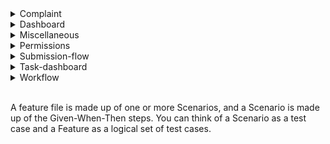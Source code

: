 <details>
<summary>Complaint</summary>

**Evidence page**

Path to execute tests: 
```
--specs=e2e/features/complaint/evidence/1-uploading-evidence.feature:<Line>
```

* **Scenario:** User should be able to upload an evidence || **Line:** `8`\
We check if user is able to upload an evidence to a complaint
* **Scenario:** User should be able to upload more then one evidence with various Evidence type || **Line:** `14`\
We check if user is able to upload more then one evidence. In this test we upload one evidence per one type.

**Message page**

Path to execute tests: 
```
--specs=e2e/features/complaint/messages/1-sending-message.feature:<Line>
```
* **Scenario:** Sending message with additional information || **Line:** `8`\
Passenger sends message to Administrator and attaches documents, then check if Administrator sees the same message title, body and attachment which Passenger sent to him.
</details>

<details>
<summary>Dashboard</summary>

Path to execute tests from this file: 
```
--specs=e2e/features/dashboard/1-log-in.feature:<Line>
```
* **Scenario:** Log in || **Line:** `8`\
This test check if each user role (all roles) can see only these column headers which he should see

Path to execute tests from this file: 
```
--specs=e2e/features/dashboard/2-filters.feature:<Line>
```
* **Scenario:** User with <role> should be able to see only these cases which he filtered by <condition> || **Line:** `7`
* **Scenario:** User with <role> should be able to searching for by <condition> || **Line:** `18`
* **Scenario:** User with <role> should be able to filtered cases by <condition> || **Line:** `29`\
 These tests describe how user with different role can search and filter cases. It check if user can see filtered/searched cases on the Dashboard
</details>

<details>
<summary>Miscellaneous</summary>

Path to execute tests from this file: 
```
--specs=e2e/features/miscellaneous/1-account-registration.feature:<Line>
```
* **Scenario:** Sign up validation || **Line:** `4`\
We check if the validation is working properly (e.g. checking validation info)
</details>

<details>
 <summary>Permissions</summary>
  
**Complaint**

Path to execute tests from this file: 
```
--specs=e2e/features/permissions/complaint/details-screen.feature:<Line>
```
* **Scenario:** As a <role> I should see the following headlines: <headlines> with sub-headings: <subHeadings> || **Line:** `8`\
 We check here if is it all OK with permissions to the Details screen. Which information see (and should see) each user with specific role. 
 </details>
 
<details>
 <summary>Submission-flow</summary>

Path to execute tests from this file: 
```
--specs=e2e/features/submission-flow/submission-flow.feature:<Line>
```
* **Scenario:** Customer should be able to create complaint || **Line:** `8`
* **Scenario:** User with <role> should be able to complete SF and have access to created complaint || **Line:** `14`\
 We check here if the Submission Flow is working properly for each role.
</details>

<details>
 <summary>Task-dashboard</summary>

Path to execute tests from this file: 
```
--specs=e2e/features/task-dashboard/1-task-dashboard.feature:<Line>
```
* **Scenario:** Assign complaint to SPTA || **Line:** `8`\
We check if the Administrator can assign cases to SPTA and then whether SPTA can see these assigned cases on his Tasks List. 
* **Scenario:** User should see a column with specific headers || **Line:** `14`\
This test check if each user role (administrator and SPTA) can see only these column headers which he should see
</details>

<details>
 <summary>Workflow</summary>
 
In these tests, we check whether the entire workflow works well. Is each case status is reachable and guidance are displayed correctly.

Path to execute tests from this file: 
```
--specs=e2e/features/workflow/1-upload-evidence-status.feature:<Line>
```
* **Scenario:** The Next Action Box should present 'Upload Evidence' status || **Line:** `7`
* **Scenario:** The Next Action Box should present 'Appeal is being reviewed' status || **Line:** `13`

Path to execute tests from this file: 
```
--specs=e2e/features/workflow/2-acknowledge-appeal-status.feature:<Line>
```
* **Scenario:** The Next Action Box should present 'Has the passenger provided all information?' status || **Line:** `8`
* **Scenario:** The Next Action Box should present 'Assign Case' status after No more information is needed from passenger || **Line:** `14`

Path to execute tests from this file: 
```
--specs=e2e/features/workflow/3-receive-information-status.feature:<Line>
```
* **Scenario:** The Next Action Box should present 'Assign Case' status || **Line:** `8`

Path to execute tests from this file: 
```
--specs=e2e/features/workflow/4-assign-case-status.feature:<Line>
```
* **Scenario:** The Next Action Box should present 'Investigation' status || **Line:** `8`

Path to execute tests from this file: 
```
--specs=e2e/features/workflow/5-investigate-status.feature:<Line>
```
* **Scenario:** The Next Action Box should present 'Escalate to TOC' status || **Line:** `8`

Path to execute tests from this file: 
```
--specs=e2e/features/workflow/6-excalate-to-toc.feature:<Line>
```
* **Scenario:** The Next Action Box should present 'Awaiting TOC response' status || **Line:** `8`

Path to execute tests from this file: 
```
--specs=e2e/features/workflow/7-awaiting-resolution-status.feature:<Line>
```
* **Scenario:** The Next Action Box should present 'Awaiting resolution' status || **Line:** `8`

Path to execute tests from this file: 
```
--specs=e2e/features/workflow/8-log-outcome-status.feature:<Line>
```
* **Scenario:** Outcome message should be visible for user who create complaint. Status: complete || **Line:** `8`
</details>  

<br/> A feature file is made up of one or more Scenarios, and a Scenario is made up of the Given-When-Then steps. You can think of a Scenario as a test case and a Feature as a logical set of test cases.
